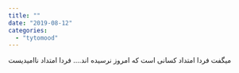 ```yaml
---
title: ""
date: "2019-08-12"
categories: 
  - "tytomood"
---
```


میگفت فردا امتداد کسانی است که امروز نرسیده اند.... فردا امتداد ناامیدیست
